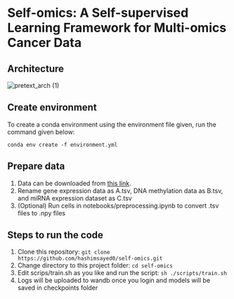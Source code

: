 # Self-omics: A Self-supervised Learning Framework for Multi-omics Cancer Data

## Architecture
![pretext_arch (1)](https://user-images.githubusercontent.com/26195507/182119254-51739483-5d86-4793-98f2-8ac393e2f8db.png)

## Create environment
To create a conda environment using the environment file given, run the command given below:
```
conda env create -f environment.yml
```

## Prepare data
1. Data can be downloaded from [this link](https://xenabrowser.net/datapages/?cohort=GDC%20Pan-Cancer%20(PANCAN)&removeHub=https%3A%2F%2Fxena.treehouse.gi.ucsc.edu%3A443). 
2. Rename gene expression data as A.tsv, DNA methylation data as B.tsv, and miRNA expression dataset as C.tsv
3. (Optional) Run cells in notebooks/preprocessing.ipynb to convert .tsv files to .npy files

## Steps to run the code
1. Clone this repository: `git clone https://github.com/hashimsayed0/self-omics.git`
2. Change directory to this project folder: `cd self-omics`
3. Edit scrips/train.sh as you like and run the script: `sh ./scripts/train.sh`
4. Logs will be uploaded to wandb once you login and models will be saved in checkpoints folder
